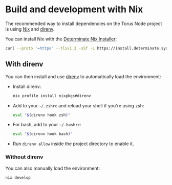 # Build and development with Nix

The recommended way to install dependencies on the Torus Node project is using
[Nix] and [direnv].

You can install Nix with the [Determinate Nix Installer]:

```sh
curl --proto '=https' --tlsv1.2 -sSf -L https://install.determinate.systems/nix | sh -s -- install
```

## With direnv

You can then install and use [direnv] to automatically load the environment:

- Install direnv:

  ```sh
  nix profile install nixpkgs#direnv
  ```

- Add to your `~/.zshrc` and reload your shell if you're using zsh:

  ```sh
  eval "$(direnv hook zsh)"
  ```

- For bash, add to your `~/.bashrc`:

  ```sh
  eval "$(direnv hook bash)"
  ```

- Run `direnv allow` inside the project directory to enable it.

### Without direnv

You can also manually load the environment:

```sh
nix develop
```

[Nix]: https://nixos.org/
[direnv]: https://direnv.net/
[Determinate Nix Installer]: https://github.com/DeterminateSystems/nix-installer
